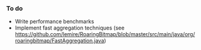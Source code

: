### To do

  - Write performance benchmarks
  - Implement fast aggregation techniques (see https://github.com/lemire/RoaringBitmap/blob/master/src/main/java/org/roaringbitmap/FastAggregation.java)

